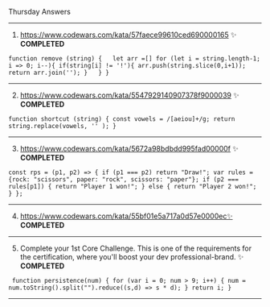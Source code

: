 Thursday Answers

----------------------------------------------------------------------------------------------------------------------------------------------
   1. https://www.codewars.com/kata/57faece99610ced690000165 ✨
**COMPLETED**


`function remove (string) {  
  let arr =[]
  for (let i = string.length-1; i => 0; i--){
    if(string[i] != '!'){
      arr.push(string.slice(0,i+1));
      return arr.join('');
    }  
  }
}`




----------------------------------------------------------------------------------------------------------------------------------------------
   2. https://www.codewars.com/kata/5547929140907378f9000039 ✨
**COMPLETED**


`function shortcut (string) {
  const vowels = /[aeiou]+/g;
  return string.replace(vowels, '' );
}`


----------------------------------------------------------------------------------------------------------------------------------------------
   3. https://www.codewars.com/kata/5672a98bdbdd995fad00000f ✨
**COMPLETED**

`const rps = (p1, p2) => {
  if (p1 === p2) return "Draw!";
  var rules = {rock: "scissors", paper: "rock", scissors: "paper"};
  if (p2 === rules[p1]) {
    return "Player 1 won!";
  }
  else {
    return "Player 2 won!";
  }
};`


---------------------------------------------------------------------------------------------------------------------------------------------
   4. https://www.codewars.com/kata/55bf01e5a717a0d57e0000ec✨
**COMPLETED**
----------------------------------------------------------------------------------------------------------------------------------------------
 5. Complete your 1st Core Challenge. This is one of the requirements for the certification, where you'll boost your dev professional-brand. ✨
**COMPLETED**

`
function persistence(num)
{
  for (var i = 0; num > 9; i++)
  {
    num = num.toString().split("").reduce((s,d) => s * d);
  }
  return i;
}`

----------------------------------------------------------------------------------------------------------------------------------------------
